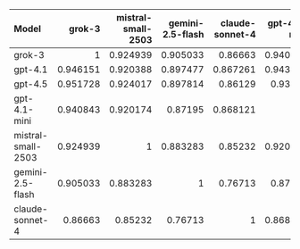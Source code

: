 | Model              |   grok-3 |   mistral-small-2503 |   gemini-2.5-flash |   claude-sonnet-4 |   gpt-4.1-mini |   gpt-4.1 |   gpt-4.5 |     SUM |
|:-------------------|---------:|---------------------:|-------------------:|------------------:|---------------:|----------:|----------:|--------:|
| grok-3             | 1        |             0.924939 |           0.905033 |          0.86663  |       0.940843 |  0.946151 |  0.951728 | 6.53532 |
| gpt-4.1            | 0.946151 |             0.920388 |           0.897477 |          0.867261 |       0.943252 |  1        |  0.942288 | 6.51682 |
| gpt-4.5            | 0.951728 |             0.924017 |           0.897814 |          0.86129  |       0.93867  |  0.942288 |  1        | 6.51581 |
| gpt-4.1-mini       | 0.940843 |             0.920174 |           0.87195  |          0.868121 |       1        |  0.943252 |  0.93867  | 6.48301 |
| mistral-small-2503 | 0.924939 |             1        |           0.883283 |          0.85232  |       0.920174 |  0.920388 |  0.924017 | 6.42512 |
| gemini-2.5-flash   | 0.905033 |             0.883283 |           1        |          0.76713  |       0.87195  |  0.897477 |  0.897814 | 6.22269 |
| claude-sonnet-4    | 0.86663  |             0.85232  |           0.76713  |          1        |       0.868121 |  0.867261 |  0.86129  | 6.08275 |